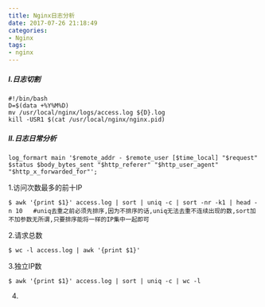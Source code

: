 ```yaml
---
title: Nginx日志分析
date: 2017-07-26 21:18:49
categories:
- Nginx
tags:
- nginx
---
```


<!-- more -->

##### Ⅰ.日志切割

```shell
#!/bin/bash
D=$(data +%Y%M%D)
mv /usr/local/nginx/logs/access.log ${D}.log
kill -USR1 $(cat /usr/local/nginx/nginx.pid)
```

##### Ⅱ.日志日常分析

```nginx
log_formart main '$remote_addr - $remote_user [$time_local] "$request" $status $body_bytes_sent "$http_referer" "$http_user_agent" "$http_x_forwarded_for"';
```

1.访问次数最多的前十IP

```shell
$ awk '{print $1}' access.log | sort | uniq -c | sort -nr -k1 | head -n 10   #uniq去重之前必须先排序,因为不排序的话,uniq无法去重不连续出现的数,sort加不加参数无所谓,只要排序能将一样的IP集中一起即可
```

2.请求总数

```shell
$ wc -l access.log | awk '{print $1}'
```

3.独立IP数

```shell
$ awk '{print $1}' access.log | sort | uniq -c | wc -l
```

4.